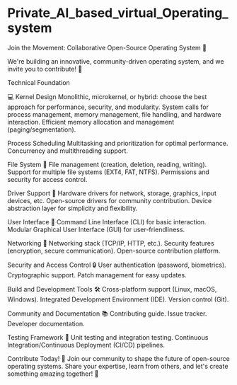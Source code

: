 # Private_AI_based_virtual_Operating_system
Join the Movement: Collaborative Open-Source Operating System 🌟

We're building an innovative, community-driven operating system, and we invite you to contribute! 🤝

Technical Foundation

💻 Kernel Design
Monolithic, microkernel, or hybrid: choose the best approach for performance, security, and modularity.
System calls for process management, memory management, file handling, and hardware interaction.
Efficient memory allocation and management (paging/segmentation).

Process Scheduling
Multitasking and prioritization for optimal performance.
Concurrency and multithreading support.

File System 📁
File management (creation, deletion, reading, writing).
Support for multiple file systems (EXT4, FAT, NTFS).
Permissions and security for access control.

Driver Support 🚗
Hardware drivers for network, storage, graphics, input devices, etc.
Open-source drivers for community contribution.
Device abstraction layer for simplicity and flexibility.

User Interface 📱
Command Line Interface (CLI) for basic interaction.
Modular Graphical User Interface (GUI) for user-friendliness.

Networking 📡
Networking stack (TCP/IP, HTTP, etc.).
Security features (encryption, secure communication).
Open-source contribution platform.

Security and Access Control 🔒
User authentication (password, biometrics).
Cryptographic support.
Patch management for easy updates.

Build and Development Tools 🛠
Cross-platform support (Linux, macOS, Windows).
Integrated Development Environment (IDE).
Version control (Git).

Community and Documentation 📚
Contributing guide.
Issue tracker.
Developer documentation.

Testing Framework 🧪
Unit testing and integration testing.
Continuous Integration/Continuous Deployment (CI/CD) pipelines.

Contribute Today! 🎉
Join our community to shape the future of open-source operating systems.
Share your expertise, learn from others, and let's create something amazing together! 💪


